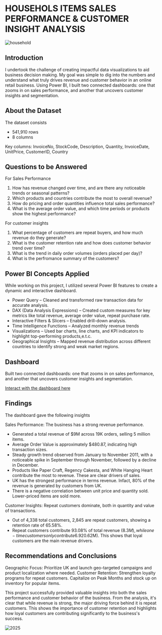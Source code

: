 # HOUSEHOLS ITEMS SALES PERFORMANCE & CUSTOMER INSIGHT ANALYSIS 
![household](https://github.com/user-attachments/assets/4380f363-c094-4609-8a4a-a9207844e45a)


## Introduction
I undertook the challenge of creating impactful data visualizations to aid business decision making. My goal was simple to dig into the numbers and understand what truly drives revenue and customer behavior in an online retail business. Using Power BI, I built two connected dashboards: one that zooms in on sales performance, and another that uncovers customer insights and segmentation.

## About the Dataset

The dataset consists 
- 541,910 rows 
- 8 columns

Key columns: InvoiceNo, StockCode, Description, Quantity, InvoiceDate, UnitPrice, CustomerID, Country

## Questions to be Answered

For Sales Performance
1. How has revenue changed over time, and are there any noticeable trends or seasonal patterns?
2. Which products and countries contribute the most to overall revenue?
3. How do pricing and order quantities influence total sales performance?
5. What is the average order value, and which time periods or products show the highest performance?

For customer insights
1. What percentage of customers are repeat buyers, and how much revenue do they generate?
2. What is the customer retention rate and how does customer behavior trend over time?
3. What is the trend in daily order volumes (orders placed per day)?
4. What is the perfromance summary of the customers?

## Power BI Concepts Applied

While working on this project, I utilized several Power BI features to create a dynamic and interactive dashboard.

- Power Query – Cleaned and transformed raw transaction data for accurate analysis.
- DAX (Data Analysis Expressions) – Created custom measures for key metrics like total revenue, average order value, repeat purchase rate.
- Interactive Filters & Slicers – Enabled drill-down analysis.
- Time Intelligence Functions – Analyzed monthly revenue trends
- Visualizations – Used bar charts, line charts, and KPI indicators to highlight top-performing products,e.t.c.
- Geographical Insights – Mapped revenue distribution across different countries to identify strong and weak market regions.

## Dashboard

Built two connected dashboards: one that zooms in on sales performance, and another that uncovers customer insights and segmentation.

[Interact with the dashboard here](https://app.powerbi.com/view?r=eyJrIjoiZTM4NGI1ODUtNzNhYS00Njk2LWFkNGMtMDUxNTZhNjNmOTQ1IiwidCI6Ijc3ZGJjZTk5LTYwNTQtNGFiYS04MjUwLTE5YzBlZmI0MzE4ZCJ9)

## Findings
The dashboard gave the following insights

Sales Performance: The business has a strong revenue performance. 
- Generated a total revenue of $9M across 19K orders, selling 5 million items.
- Average Order Value is approximately $480.87, indicating high transaction sizes.
- Steady growth trend observed from January to November 2011, with a noticeable spike in September through November, followed by a decline in December.
- Products like Paper Craft, Regency Cakesta, and White Hanging Heart contribute the most to revenue. These are clear drivers of sales.
- UK has the strongest performance in terms revenue. Infact, 80% of the revenue is generated by customers from UK.
- There is a negative correlation between unit price and quantity sold. Lower-priced items are sold more.
  
Customer Insights: Repeat customers dominate, both in quantity and value of transactions.
- Out of 4,338 total customers, 2,845 are repeat customers, showing a retention rate of 65.58%.
- Repeat customers contribute 93.08% of total revenue ($8.3M), while one-time customers only contribute 6.92% ($0.62M). This shows that loyal customers are the main revenue drivers.

## Recommendations and Conclusions

Geographic Focus: Prioritize UK and launch geo-targeted campaigns and product localization where needed.
Customer Retention: Strengthen loyalty programs for repeat customers.
Capitalize on Peak Months and stock up on inventory for popular items.

This project successfully provided valuable insights into both the sales performance and customer behavior of the business. From the analysis, it's clear that while revenue is strong, the major driving force behind it is repeat customers. This shows the importance of customer retention and highlights how loyal customers are contributing significantly to the business's success.

![2025](https://github.com/user-attachments/assets/fad7ee55-556c-474d-8d1b-5a4f0fc8fc8c)



